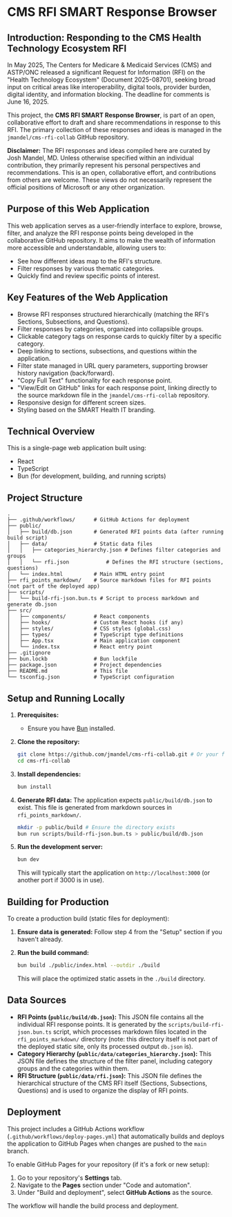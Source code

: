 # CMS RFI SMART Response Browser

## Introduction: Responding to the CMS Health Technology Ecosystem RFI

In May 2025, The Centers for Medicare & Medicaid Services (CMS) and ASTP/ONC released a significant Request for Information (RFI) on the "Health Technology Ecosystem" (Document 2025-08701), seeking broad input on critical areas like interoperability, digital tools, provider burden, digital identity, and information blocking. The deadline for comments is June 16, 2025.

This project, the **CMS RFI SMART Response Browser**, is part of an open, collaborative effort to draft and share recommendations in response to this RFI. The primary collection of these responses and ideas is managed in the `jmandel/cms-rfi-collab` GitHub repository.

**Disclaimer:** The RFI responses and ideas compiled here are curated by Josh Mandel, MD. Unless otherwise specified within an individual contribution, they primarily represent his personal perspectives and recommendations. This is an open, collaborative effort, and contributions from others are welcome. These views do not necessarily represent the official positions of Microsoft or any other organization.

## Purpose of this Web Application

This web application serves as a user-friendly interface to explore, browse, filter, and analyze the RFI response points being developed in the collaborative GitHub repository. It aims to make the wealth of information more accessible and understandable, allowing users to:

*   See how different ideas map to the RFI's structure.
*   Filter responses by various thematic categories.
*   Quickly find and review specific points of interest.

## Key Features of the Web Application

*   Browse RFI responses structured hierarchically (matching the RFI's Sections, Subsections, and Questions).
*   Filter responses by categories, organized into collapsible groups.
*   Clickable category tags on response cards to quickly filter by a specific category.
*   Deep linking to sections, subsections, and questions within the application.
*   Filter state managed in URL query parameters, supporting browser history navigation (back/forward).
*   "Copy Full Text" functionality for each response point.
*   "View/Edit on GitHub" links for each response point, linking directly to the source markdown file in the `jmandel/cms-rfi-collab` repository.
*   Responsive design for different screen sizes.
*   Styling based on the SMART Health IT branding.

## Technical Overview

This is a single-page web application built using:
*   React
*   TypeScript
*   Bun (for development, building, and running scripts)

## Project Structure

```
.
├── .github/workflows/      # GitHub Actions for deployment
├── public/
│   ├── build/db.json       # Generated RFI points data (after running build script)
│   ├── data/               # Static data files
│   │   ├── categories_hierarchy.json # Defines filter categories and groups
│   │   └── rfi.json            # Defines the RFI structure (sections, questions)
│   └── index.html          # Main HTML entry point
├── rfi_points_markdown/    # Source markdown files for RFI points (not part of the deployed app)
├── scripts/
│   └── build-rfi-json.bun.ts # Script to process markdown and generate db.json
├── src/
│   ├── components/         # React components
│   ├── hooks/              # Custom React hooks (if any)
│   ├── styles/             # CSS styles (global.css)
│   ├── types/              # TypeScript type definitions
│   ├── App.tsx             # Main application component
│   └── index.tsx           # React entry point
├── .gitignore
├── bun.lockb               # Bun lockfile
├── package.json            # Project dependencies
├── README.md               # This file
└── tsconfig.json           # TypeScript configuration
```

## Setup and Running Locally

1.  **Prerequisites:**
    *   Ensure you have [Bun](https://bun.sh/) installed.

2.  **Clone the repository:**
    ```bash
    git clone https://github.com/jmandel/cms-rfi-collab.git # Or your fork
    cd cms-rfi-collab
    ```

3.  **Install dependencies:**
    ```bash
    bun install
    ```

4.  **Generate RFI data:**
    The application expects `public/build/db.json` to exist. This file is generated from markdown sources in `rfi_points_markdown/`.
    ```bash
    mkdir -p public/build # Ensure the directory exists
    bun run scripts/build-rfi-json.bun.ts > public/build/db.json
    ```

5.  **Run the development server:**
    ```bash
    bun dev
    ```
    This will typically start the application on `http://localhost:3000` (or another port if 3000 is in use).

## Building for Production

To create a production build (static files for deployment):

1.  **Ensure data is generated:**
    Follow step 4 from the "Setup" section if you haven't already.

2.  **Run the build command:**
    ```bash
    bun build ./public/index.html --outdir ./build
    ```
    This will place the optimized static assets in the `./build` directory.

## Data Sources

*   **RFI Points (`public/build/db.json`):** This JSON file contains all the individual RFI response points. It is generated by the `scripts/build-rfi-json.bun.ts` script, which processes markdown files located in the `rfi_points_markdown/` directory (note: this directory itself is not part of the deployed static site, only its processed output `db.json` is).
*   **Category Hierarchy (`public/data/categories_hierarchy.json`):** This JSON file defines the structure of the filter panel, including category groups and the categories within them.
*   **RFI Structure (`public/data/rfi.json`):** This JSON file defines the hierarchical structure of the CMS RFI itself (Sections, Subsections, Questions) and is used to organize the display of RFI points.

## Deployment

This project includes a GitHub Actions workflow (`.github/workflows/deploy-pages.yml`) that automatically builds and deploys the application to GitHub Pages when changes are pushed to the `main` branch.

To enable GitHub Pages for your repository (if it's a fork or new setup):
1.  Go to your repository's **Settings** tab.
2.  Navigate to the **Pages** section under "Code and automation".
3.  Under "Build and deployment", select **GitHub Actions** as the source.

The workflow will handle the build process and deployment. 